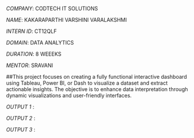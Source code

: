 *COMPANY*: CODTECH IT SOLUTIONS

*NAME*: KAKARAPARTHI VARSHINI VARALAKSHMI

*INTERN ID*: CT12QLF

*DOMAIN*: DATA ANALYTICS

*DURATION*: 8 WEEEKS

*MENTOR*: SRAVANI 

##This project focuses on creating a fully functional interactive dashboard using Tableau, Power BI, or Dash to visualize a dataset and extract actionable insights. The objective is to enhance data interpretation through dynamic visualizations and user-friendly interfaces.

*OUTPUT 1* : 

*OUTPUT 2* : 

*OUTPUT 3* : 
